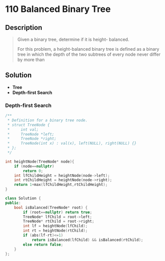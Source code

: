 # 110 Balanced Binary Tree

## Description

> Given a binary tree, determine if it is height-
> balanced.
>
> For this problem, a height-balanced binary tree is 
> defined as a binary tree in which the depth of the 
> two subtrees of every node never differ by more than 


## Solution

-  **Tree**
-  **Depth-first Search**

### Depth-first Search

```C++
/**
 * Definition for a binary tree node.
 * struct TreeNode {
 *     int val;
 *     TreeNode *left;
 *     TreeNode *right;
 *     TreeNode(int x) : val(x), left(NULL), right(NULL) {}
 * };
 */

int heightNode(TreeNode* node){
    if (node==nullptr)
        return 0;
    int lfChildHeight = heightNode(node->left);
    int rtChildHeight = heightNode(node->right);
    return 1+max(lfChildHeight,rtChildHeight);
}

class Solution {
public:
    bool isBalanced(TreeNode* root) {
        if (root==nullptr) return true;
        TreeNode* lfChild = root->left;
        TreeNode* rtChild = root->right;
        int lf = heightNode(lfChild);
        int rt = heightNode(rtChild);
        if (abs(lf-rt)<=1)
            return isBalanced(lfChild) && isBalanced(rtChild);
        else return false;
    }
};
```